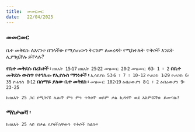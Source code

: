 ```yaml
---
title:  መመርመር
date:   22/04/2025
---
```


### መመርመር 
 
ቤተ መቅደሱ ለእናንተ በግላችሁ የሚሰጠውን ትርጉም ለመረዳት የሚከተሉት ጥቅሶች እንዴት ሊያግዟችሉ ይችላሉ?

**የቤተ መቅደሱ በረከቶች ፡**
    `ዘጸአት 15፡17`
    `ዘጸአት 25፡22`
    `መዝሙር 20፡2`
    `መዝሙር 63፡ 1 ፣ 2`
**በቤተ መቅደሱ ውስጥ የተገለጡ የኢየሱስ ማንነቶች ፡**
    `ኢሳይያስ 53፡6 ፣ 7 ፣ 10-12`
`ዮሐንስ 1፡29`
`ዮሐንስ 6፡35`
`ዮሐንስ 8፡12`
**በሰማይ ያለው ቤተ መቅደስ ፡**
    `መዝሙር 102፡19`
    `ዕብራውያን 8፡1 ፣ 2`
    `ዕብራውያን 9፡23-25`
 
`ከዘጸአት 25 ጋር የሚገናኙ ሌሎች ምን ምን ጥቅሶች ወይም ቃል ኪዳኖች ወደ አእምሯችሁ ይመጣሉ?`
 
 ### ማስታወሻ ፡

`ከዘጸአት 25 ላይ በቃል የያዛችኋቸውን ጥቅሶች ከልሱ።`
 
